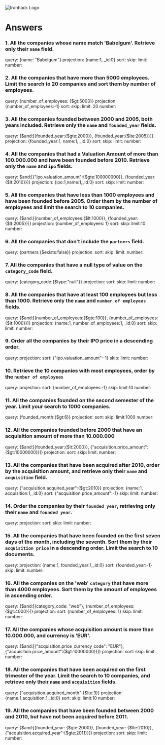 ![Ironhack Logo](https://i.imgur.com/1QgrNNw.png)

# Answers

### 1. All the companies whose name match 'Babelgum'. Retrieve only their `name` field.

query: {name: "Babelgum"}
projection: {name:1, _id:0}
sort: 
skip: 
limit:
number: 

### 2. All the companies that have more than 5000 employees. Limit the search to 20 companies and sort them by **number of employees**.

query: {number_of_employees: {$gt:5000}}
projection: {number_of_employees:-1} 
sort: 
skip: 
limit: 20
number: 

### 3. All the companies founded between 2000 and 2005, both years included. Retrieve only the `name` and `founded_year` fields.

query: {$and:[{founded_year:{$gte:2000}}, {founded_year:{$lte:2005}}]}
projection: {founded_year:1, name:1, _id:0}
sort: 
skip: 
limit:
number: 

### 4. All the companies that had a Valuation Amount of more than 100.000.000 and have been founded before 2010. Retrieve only the `name` and `ipo` fields.

query: $and:[{"ipo.valuation_amount":{$gte:100000000}}, {founded_year:{$lt:2010}}]}
projection: {ipo:1,name:1,_id:0}
sort: 
skip: 
limit:
number: 

### 5. All the companies that have less than 1000 employees and have been founded before 2005. Order them by the number of employees and limit the search to 10 companies.

query: {$and:[{number_of_employees:{$lt:1000}}, {founded_year:{$lt:2005}}]}
projection: {number_of_employees: 1}
sort: 
skip: 
limit:10
number: 

### 6. All the companies that don't include the `partners` field.

query: {partners:{$exists:false}}
projection: 
sort: 
skip: 
limit:
number: 

### 7. All the companies that have a null type of value on the `category_code` field.

query: {category_code:{$type:"null"}}
projection: 
sort: 
skip: 
limit:
number: 

### 8. All the companies that have at least 100 employees but less than 1000. Retrieve only the `name` and `number of employees` fields.

query: {$and:[{number_of_employees:{$gte:100}}, {number_of_employees:{$lt:1000}}]}
projection: {name:1, number_of_employees:1, _id:0}
sort: 
skip: 
limit:
number: 

### 9. Order all the companies by their IPO price in a descending order.

query: 
projection: 
sort: {"ipo.valuation_amount":-1}
skip: 
limit:
number: 

### 10. Retrieve the 10 companies with most employees, order by the `number of employees`

query: 
projection: 
sort: {number_of_employees:-1}
skip: 
limit:10
number: 

### 11. All the companies founded on the second semester of the year. Limit your search to 1000 companies.

query: {founded_month:{$gt:6}}
projection: 
sort: 
skip: 
limit:1000
number: 

### 12. All the companies founded before 2000 that have an acquisition amount of more than 10.000.000

query: {$and:[{founded_year:{$lt:2000}}, {"acquisition.price_amount":{$gt:10000000}}]}
projection: 
sort: 
skip: 
limit:
number: 

### 13. All the companies that have been acquired after 2010, order by the acquisition amount, and retrieve only their `name` and `acquisition` field.

query: {"acquisition.acquired_year":{$gt:2010}}
projection: {name:1, acquisition:1,_id:0}
sort: {"acquisition.price_amount":-1}
skip: 
limit:
number: 

### 14. Order the companies by their `founded year`, retrieving only their `name` and `founded year`.

query: 
projection: 
sort: 
skip: 
limit:
number: 

### 15. All the companies that have been founded on the first seven days of the month, including the seventh. Sort them by their `acquisition price` in a descending order. Limit the search to 10 documents.

query: 
projection: {name:1, founded_year:1,_id:0}
sort: {founded_year:-1}
skip: 
limit:
number: 

### 16. All the companies on the 'web' `category` that have more than 4000 employees. Sort them by the amount of employees in ascending order.

query: {$and:[{category_code: "web"}, {number_of_employees:{$gt:4000}}]}
projection: 
sort: {number_of_employees: 1}
skip: 
limit:
number: 

### 17. All the companies whose acquisition amount is more than 10.000.000, and currency is 'EUR'.

query: {$and:[{"acquisition.price_currency_code": "EUR"}, {"acquisition.price_amount":{$gt:10000000}}]}
projection: 
sort: 
skip: 
limit:
number: 

### 18. All the companies that have been acquired on the first trimester of the year. Limit the search to 10 companies, and retrieve only their `name` and `acquisition` fields.

query: {"acquisition.acquired_month":{$lte:3}}
projection: {name:1,acquisition:1,_id:0}
sort: 
skip: 
limit:10
number: 

### 19. All the companies that have been founded between 2000 and 2010, but have not been acquired before 2011.

query: {$and:[{founded_year: {$gte:2000}}, {founded_year: {$lte:2010}},{"acquisition.acquired_year":{$gte:2011}}]}
projection: 
sort: 
skip: 
limit:
number: 
